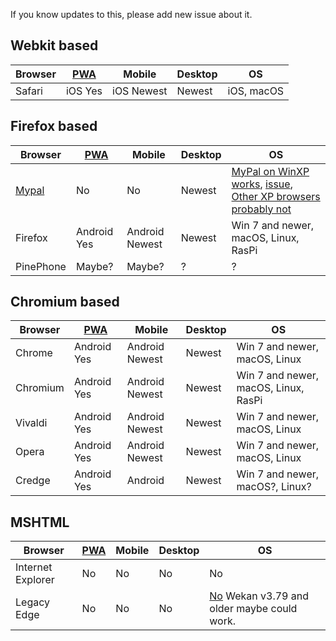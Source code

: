 If you know updates to this, please add new issue about it.

## Webkit based

Browser | [PWA](https://github.com/wekan/wekan/wiki/PWA) | Mobile | Desktop | OS
------- | ----| ------ | ------- | -------
Safari | iOS Yes | iOS Newest | Newest | iOS, macOS

## Firefox based

Browser | [PWA](https://github.com/wekan/wekan/wiki/PWA) | Mobile | Desktop | OS
------- | ----| ------ | ------- | -------
[Mypal](https://feodor2.github.io/Mypal/) | No | No | Newest | [MyPal on WinXP works](https://feodor2.github.io/Mypal/), [issue](https://github.com/wekan/wekan/issues/3132), [Other XP browsers probably not](http://www.xpbrowsers.com/)
Firefox | Android Yes | Android Newest | Newest | Win 7 and newer, macOS, Linux, RasPi
PinePhone | Maybe? | Maybe? | ? | ?

## Chromium based

Browser | [PWA](https://github.com/wekan/wekan/wiki/PWA) | Mobile | Desktop | OS
------- | ----| ------ | ------- | -------
Chrome | Android Yes | Android Newest | Newest | Win 7 and newer, macOS, Linux
Chromium | Android Yes | Android Newest | Newest | Win 7 and newer, macOS, Linux, RasPi
Vivaldi | Android Yes | Android Newest | Newest | Win 7 and newer, macOS, Linux
Opera | Android Yes | Android Newest | Newest | Win 7 and newer, macOS, Linux
Credge | Android Yes | Android | Newest | Win 7 and newer, macOS?, Linux?

## MSHTML

Browser | [PWA](https://github.com/wekan/wekan/wiki/PWA) | Mobile | Desktop | OS
------- | ----| ------ | ------- | -------
Internet Explorer | No | No | No | No | No
Legacy Edge | No | No | No | [No](https://github.com/wekan/wekan/issues/3125) Wekan v3.79 and older maybe could work.
